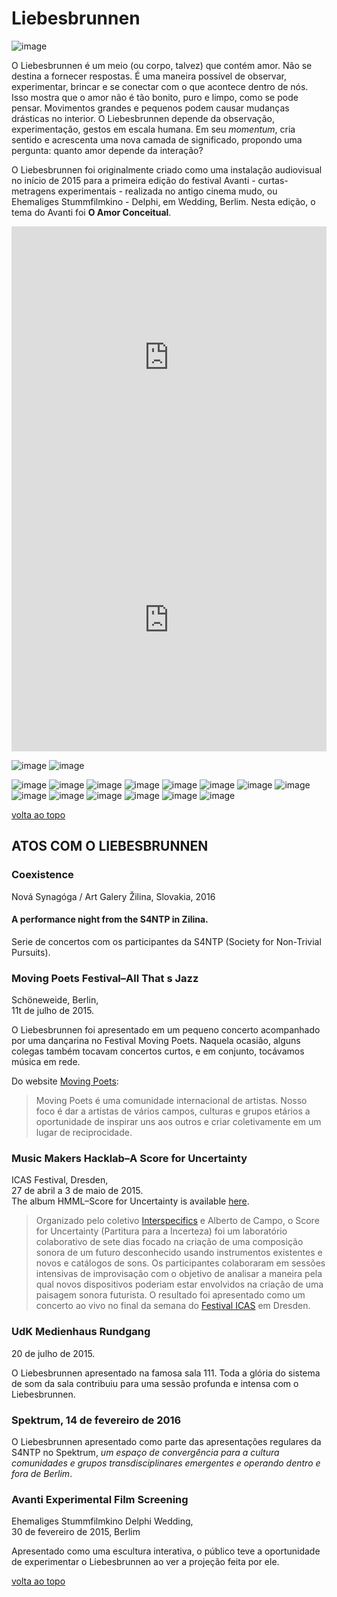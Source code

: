 # Liebesbrunnen

![image](/images/liebes/lb-000.png)

O Liebesbrunnen é um meio (ou corpo, talvez) que contém amor. Não se destina a fornecer respostas. É uma maneira possível de observar, experimentar, brincar e se conectar com o que acontece dentro de nós. Isso mostra que o amor não é tão bonito, puro e limpo, como se pode pensar. Movimentos grandes e pequenos podem causar mudanças drásticas no interior. O Liebesbrunnen depende da observação, experimentação, gestos em escala humana. Em seu *momentum*, cria sentido e acrescenta uma nova camada de significado, propondo uma pergunta: quanto amor depende da interação?

O Liebesbrunnen foi originalmente criado como uma instalação audiovisual no início de 2015 para a primeira edição do festival Avanti - curtas-metragens experimentais - realizada no antigo cinema mudo, ou Ehemaliges Stummfilmkino - Delphi, em Wedding, Berlim. Nesta edição, o tema do Avanti foi **O Amor Conceitual**.

<iframe width="100%" height="420px" src="https://www.youtube.com/embed/UCU0wByVvRw" frameborder="0" allow="accelerometer; autoplay; encrypted-media; gyroscope; picture-in-picture" allowfullscreen></iframe>

<iframe width="100%" height="420px" src="https://www.youtube.com/embed/LYtE9GDte90" frameborder="0" allow="accelerometer; autoplay; encrypted-media; gyroscope; picture-in-picture" allowfullscreen></iframe>

![image](/images/liebes/lb-003.png)
![image](/images/liebes/lb-004.png)

![image](/images/liebes/lb-002.png)
![image](/images/liebes/lb-005.png)
![image](/images/liebes/lb-006.png)
![image](/images/liebes/lb-007.png)
![image](/images/liebes/lb-008.png)
![image](/images/liebes/lb-009.png)
![image](/images/liebes/lb-010.png)
![image](/images/liebes/lb-011.png)
![image](/images/liebes/lb-012.png)
![image](/images/liebes/lb-013.png)
![image](/images/liebes/lb-014.png)
![image](/images/liebes/lb-015.png)
![image](/images/liebes/lb-016.png)
![image](/images/liebes/lb-017.png)

[volta ao topo](#liebesbrunnen)

## ATOS COM O LIEBESBRUNNEN

### Coexistence

Nová Synagóga / Art Galery Žilina, Slovakia, 2016

#### A performance night from the S4NTP in Zilina.
Serie de concertos com os participantes da S4NTP (Society for Non-Trivial Pursuits).

### Moving Poets Festival–All That s Jazz

Schöneweide, Berlin,  
11t de julho de 2015.

O Liebesbrunnen foi apresentado em um pequeno concerto acompanhado por uma dançarina no Festival Moving Poets. Naquela ocasião, alguns colegas também tocavam concertos curtos, e em conjunto, tocávamos música em rede.

Do website [Moving Poets](https://movingpoets.org/concrete5/index.php/novilla):

> Moving Poets é uma comunidade internacional de artistas. Nosso foco é dar a artistas de vários campos, culturas e grupos etários a oportunidade de inspirar uns aos outros e criar coletivamente em um lugar de reciprocidade.

### Music Makers Hacklab–A Score for Uncertainty

ICAS Festival, Dresden,  
27 de abril a 3 de maio de 2015.  
The album HMML–Score for Uncertainty is available [here](https://mmhl.bandcamp.com/album/score-for-uncertainty).

> Organizado pelo coletivo [Interspecifics](http://interspecifics.cc/work/) e Alberto de Campo, o Score for Uncertainty (Partitura para a Incerteza) foi um laboratório colaborativo de sete dias focado na criação de uma composição sonora de um futuro desconhecido usando instrumentos existentes e novos e catálogos de sons. Os participantes colaboraram em sessões intensivas de improvisação com o objetivo de analisar a maneira pela qual novos dispositivos poderiam estar envolvidos na criação de uma paisagem sonora futurista. O resultado foi apresentado como um concerto ao vivo no final da semana do [Festival ICAS](http://parsecmonitor.de/icasfestival/index.php) em Dresden.

### UdK Medienhaus Rundgang

20 de julho de 2015.  

O Liebesbrunnen apresentado na famosa sala 111. Toda a glória do sistema de som da sala contribuiu para uma sessão profunda e intensa com o Liebesbrunnen.

### Spektrum, 14 de fevereiro de 2016

O Liebesbrunnen apresentado como parte das apresentações regulares da S4NTP no Spektrum, *um espaço de convergência para a cultura comunidades e grupos transdisciplinares emergentes e operando dentro e fora de Berlim*.

### Avanti Experimental Film Screening

Ehemaliges Stummfilmkino Delphi Wedding,  
30 de fevereiro de 2015, Berlim

Apresentado como uma escultura interativa, o público teve a oportunidade de experimentar o Liebesbrunnen ao ver a projeção feita por ele.

[volta ao topo](#liebesbrunnen)
